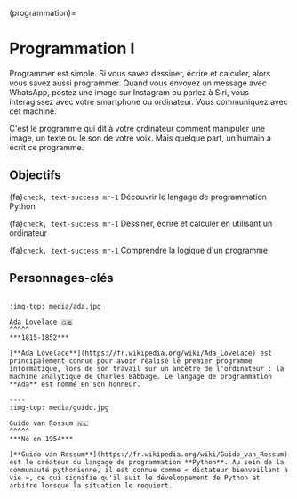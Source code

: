 (programmation)=
# Programmation I

Programmer est simple. Si vous savez dessiner, écrire et calculer, alors vous savez aussi programmer. 
Quand vous envoyez un message avec WhatsApp, postez une image sur Instagram ou parlez à Siri, vous interagissez avec votre smartphone ou ordinateur. Vous communiquez avec cet machine.

C'est le programme qui dit à votre ordinateur comment manipuler une image, un texte ou le son de votre voix. Mais quelque part, un humain a écrit ce programme.

## Objectifs

{fa}`check, text-success mr-1` Découvrir le langage de programmation Python

{fa}`check, text-success mr-1` Dessiner, écrire et calculer en utilisant un ordinateur

{fa}`check, text-success mr-1`  Comprendre la logique d'un programme

## Personnages-clés

````{panels}

:img-top: media/ada.jpg

Ada Lovelace 🇬🇧
^^^^^
***1815-1852***

[**Ada Lovelace**](https://fr.wikipedia.org/wiki/Ada_Lovelace) est principalement connue pour avoir réalisé le premier programme informatique, lors de son travail sur un ancêtre de l'ordinateur : la machine analytique de Charles Babbage. Le langage de programmation **Ada** est nommé en son honneur.

----
:img-top: media/guido.jpg

Guido van Rossum 🇳🇱
^^^^^
***Né en 1954***

[**Guido van Rossum**](https://fr.wikipedia.org/wiki/Guido_van_Rossum) est le créateur du langage de programmation **Python**. Au sein de la communauté pythonienne, il est connue comme « dictateur bienveillant à vie », ce qui signifie qu'il suit le développement de Python et arbitre lorsque la situation le requiert.
````
